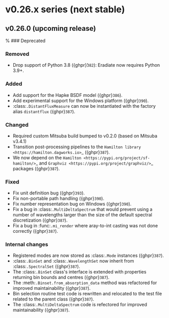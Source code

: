 # v0.26.x series (next stable)

## v0.26.0 (upcoming release)

% ### Deprecated

### Removed

* Drop support of Python 3.8 ({ghpr}̀`382`): Eradiate now requires Python 3.9+.

### Added

* Add support for the Hapke BSDF model ({ghpr}`386`).
* Add experimental support for the Windows platform ({ghpr}`390`).
* :class:`.DistantFluxMeasure` can now be instantiated with the factory alias
  ``distantflux`` ({ghpr}`387`).

### Changed

* Required custom Mitsuba build bumped to v0.2.0 (based on Mitsuba v3.4.1)
* Transition post-processing pipelines to the
  `Hamilton library <https://hamilton.dagworks.io>`_ ({ghpr}`387`).
* We now depend on the `Hamilton <https://pypi.org/project/sf-hamilton/>`_ and
  `Graphviz <https://pypi.org/project/graphviz/>`_ packages ({ghpr}`387`).

### Fixed

* Fix unit definition bug ({ghpr}`393`).
* Fix non-portable path handling ({ghpr}`390`).
* Fix number representation bug on Windows ({ghpr}`390`).
* Fix a bug in :class:`.MultiDeltaSpectrum` that would prevent using a number
  of wavelengths larger than the size of the default spectral discretization
  ({ghpr}`387`).
* Fix a bug in :func:`.mi_render` where aray-to-int casting was not done
  correctly ({ghpr}`387`).

### Internal changes

* Registered modes are now stored as :class:`.Mode` instances ({ghpr}`387`).
* :class:`.BinSet` and :class:`.WavelengthSet` now inherit from
  :class:`.SpectralSet` ({ghpr}`387`).
* The :class:`.BinSet` class's interface is extended with properties returning
  bin bounds and centres ({ghpr}`387`).
* The :meth:`.Binset.from_absorption_data` method was refactored for improved
  maintainability ({ghpr}`387`).
* Bin selection routine test code is rewritten and relocated to the test file
  related to the parent class ({ghpr}`387`).
* The :class:`.MultiDeltaSpectrum` code is refectored for improved
  maintainability ({ghpr}`387`).
